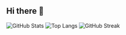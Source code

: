 ## Hi there 👋

<!--
**muzigae/muzigae** is a ✨ _special_ ✨ repository because its `README.md` (this file) appears on your GitHub profile.

Here are some ideas to get you started:

- 🔭 I’m currently working on ...
- 🌱 I’m currently learning ...
- 👯 I’m looking to collaborate on ...
- 🤔 I’m looking for help with ...
- 💬 Ask me about ...
- 📫 How to reach me: ...
- 😄 Pronouns: ...
- ⚡ Fun fact: ...
-->

<!-- github stats, most languages, streak -->
![GitHub Stats](https://github-readme-stats.vercel.app/api?username=muzigae&show_icons=true&theme=tokyonight)
![Top Langs](https://github-readme-stats.vercel.app/api/top-langs/?username=muzigae&layout=compact&theme=tokyonight)
![GitHub Streak](https://streak-stats.demolab.com?user=muzigae&theme=tokyonight)
